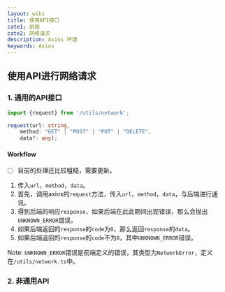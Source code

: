 ```yaml
---
layout: wiki
title: 使用API接口
cate1: 前端
cate2: 网络请求
description: Axios 环境
keywords: Axios
---
```


## 使用API进行网络请求

### 1. 通用的API接口

```typescript
import {request} from '/utils/network';

request(url: string,
    method: "GET" | "POST" | "PUT" | "DELETE",
    data?: any);
```

#### Workflow

- [ ] 目前的处理还比较粗糙，需要更新。

1. 传入`url`，`method`，`data`。
2. 首先，调用axios的`request`方法，传入`url`，`method`，`data`，与后端进行通讯。
3. 得到后端的响应`response`，如果后端在此此期间出现错误，那么会抛出`UNKNOWN_ERROR`错误。
4. 如果后端返回的`response`的`code`为`0`，那么返回`response`的`data`。
5. 如果后端返回的`response`的`code`不为`0`，其中`UNKNOWN_ERROR`错误。

Note: `UNKNOWN_ERROR`错误是前端定义的错误，其类型为`NetworkError`，定义在`/utils/network.ts`中。

### 2. 非通用API
